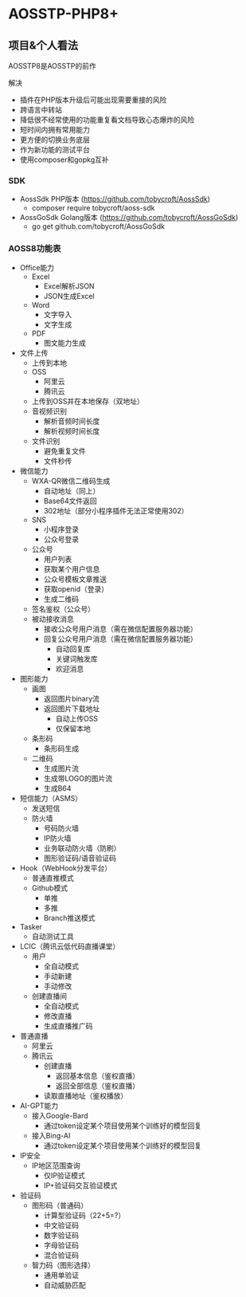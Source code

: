 # AOSSTP-PHP8+

## 项目&个人看法

AOSSTP8是AOSSTP的前作

解决

- 插件在PHP版本升级后可能出现需要重接的风险
- 跨语言中转站
- 降低很不经常使用的功能重复看文档导致心态爆炸的风险
- 短时间内拥有常用能力
- 更方便的切换业务底层
- 作为新功能的测试平台
- 使用composer和gopkg互补

### SDK

- AossSdk PHP版本 (https://github.com/tobycroft/AossSdk)
    - composer require tobycroft/aoss-sdk
- AossGoSdk Golang版本 (https://github.com/tobycroft/AossGoSdk)
    - go get github.com/tobycroft/AossGoSdk

### AOSS8功能表

- Office能力
    - Excel
        - Excel解析JSON
        - JSON生成Excel
    - Word
        - 文字导入
        - 文字生成
    - PDF
        - 图文能力生成
- 文件上传
    - 上传到本地
    - OSS
        - 阿里云
        - 腾讯云
    - 上传到OSS并在本地保存（双地址）
    - 音视频识别
        - 解析音频时间长度
        - 解析视频时间长度
    - 文件识别
        - 避免重复文件
        - 文件秒传
- 微信能力
    - WXA-QR微信二维码生成
        - 自动地址（同上）
        - Base64文件返回
        - 302地址（部分小程序插件无法正常使用302）
    - SNS
        - 小程序登录
        - 公众号登录
    - 公众号
        - 用户列表
        - 获取某个用户信息
        - 公众号模板文章推送
        - 获取openid（登录）
        - 生成二维码
    - 签名鉴权（公众号）
    - 被动接收消息
        - 接收公众号用户消息（需在微信配置服务器功能）
        - 回复公众号用户消息（需在微信配置服务器功能）
            - 自动回复库
            - 关键词触发库
            - 欢迎消息
- 图形能力
    - 画图
        - 返回图片binary流
        - 返回图片下载地址
            - 自动上传OSS
            - 仅保留本地
    - 条形码
        - 条形码生成
    - 二维码
        - 生成图片流
        - 生成带LOGO的图片流
        - 生成B64
- 短信能力（ASMS）
    - 发送短信
    - 防火墙
        - 号码防火墙
        - IP防火墙
        - 业务联动防火墙（防刷）
        - 图形验证码/语音验证码
- Hook（WebHook分发平台）
    - 普通直推模式
    - Github模式
        - 单推
        - 多推
        - Branch推送模式
- Tasker
    - 自动测试工具
- LCIC（腾讯云低代码直播课堂）
    - 用户
        - 全自动模式
        - 手动新建
        - 手动修改
    - 创建直播间
        - 全自动模式
        - 修改直播
        - 生成直播推广码
- 普通直播
    - 阿里云
    - 腾讯云
        - 创建直播
            - 返回基本信息（鉴权直播）
            - 返回全部信息（鉴权直播）
        - 读取直播地址（鉴权播放）
- AI-GPT能力
    - 接入Google-Bard
        - 通过token设定某个项目使用某个训练好的模型回复
    - 接入Bing-AI
        - 通过token设定某个项目使用某个训练好的模型回复
- IP安全
    - IP地区范围查询
        - 仅IP验证模式
        - IP+验证码交互验证模式
- 验证码
    - 图形码（普通码）
        - 计算型验证码（22+5=?）
        - 中文验证码
        - 数字验证码
        - 字母验证码
        - 混合验证码
    - 智力码（图形选择）
        - 通用单验证
        - 自动威胁匹配
